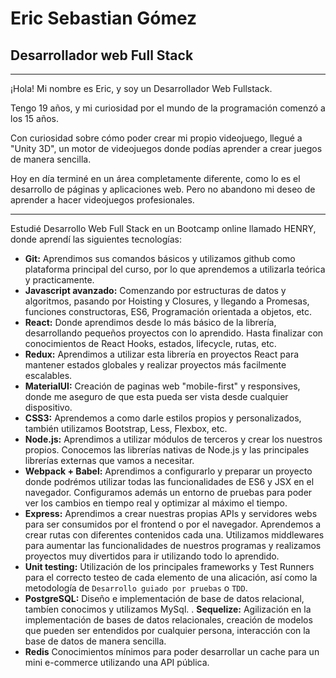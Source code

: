 # Eric Sebastian Gómez

## Desarrollador web Full Stack

---

¡Hola!
Mi nombre es Eric, y soy un Desarrollador Web Fullstack.

Tengo 19 años, y mi curiosidad por el mundo de la programación comenzó a los 15 años.

Con curiosidad sobre cómo poder crear mi propio videojuego, llegué a "Unity 3D", un motor de videojuegos donde podías aprender a crear juegos de manera sencilla.

Hoy en día terminé en un área completamente diferente, como lo es el desarrollo de páginas y aplicaciones web. Pero no abandono mi deseo de aprender a hacer videojuegos profesionales.

---

Estudié Desarrollo Web Full Stack en un Bootcamp online llamado HENRY, donde aprendí las siguientes tecnologías:

- **Git:** Aprendimos sus comandos básicos y utilizamos github como plataforma principal del curso, por lo que aprendemos a utilizarla teórica y practicamente.
- **Javascript avanzado:** Comenzando por estructuras de datos y algoritmos, pasando por Hoisting y Closures, y llegando a Promesas, funciones constructoras, ES6, Programación orientada a objetos, etc.
- **React:** Donde aprendimos desde lo más básico de la librería, desarrollando pequeños proyectos con lo aprendido. Hasta finalizar con conocimientos de React Hooks, estados, lifecycle, rutas, etc.
- **Redux:** Aprendimos a utilizar esta librería en proyectos React para mantener estados globales y realizar proyectos más facilmente escalables.
- **MaterialUI:** Creación de paginas web "mobile-first" y responsives, donde me aseguro de que esta pueda ser vista desde cualquier dispositivo.
- **CSS3:** Aprendemos a como darle estilos propios y personalizados, también utilizamos Bootstrap, Less, Flexbox, etc.
- **Node.js:** Aprendimos a utilizar módulos de terceros y crear los nuestros propios. Conocemos las librerías nativas de Node.js y las principales librerías externas que vamos a necesitar.
- **Webpack + Babel:** Aprendimos a configurarlo y preparar un proyecto donde podrémos utilizar todas las funcionalidades de ES6 y JSX en el navegador. Configuramos además un entorno de pruebas para poder ver los cambios en tiempo real y optimizar al máximo el tiempo.
- **Express:** Aprendimos a crear nuestras propias APIs y servidores webs para ser consumidos por el frontend o por el navegador. Aprendemos a crear rutas con diferentes contenidos cada una. Utilizamos middlewares para aumentar las funcionalidades de nuestros programas y realizamos proyectos muy divertidos para ir utilizando todo lo aprendido.
- **Unit testing:** Utilización de los principales frameworks y Test Runners para el correcto testeo de cada elemento de una alicación, así como la metodología de `Desarrollo guiado por pruebas` o `TDD`.
- **PostgreSQL:** Diseño e implementación de base de datos relacional, tambíen conocimos y utilizamos MySql.
. **Sequelize:** Agilización en la implementación de bases de datos relacionales, creación de modelos que pueden ser entendidos por cualquier persona, interacción con la base de datos de manera sencilla.
- **Redis** Conocimientos mínimos para poder desarrollar un cache para un mini e-commerce utilizando una API pública.
